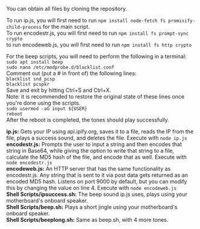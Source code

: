 You can obtain all files by cloning the repository.  

To run ip.js, you will first need to run ``npm install node-fetch fs promisify-child-process`` for the main script.  
To run encodestr.js, you will first need to run ``npm install fs prompt-sync crypto``  
to run encodeweb.js, you will first need to run ``npm install fs http crypto``  

For the beep scripts, you will need to perform the following in a terminal:  
``sudo apt install beep``  
``sudo nano /etc/modprobe.d/blacklist.conf``  
Comment out (put a # in front of) the following lines:  
  ``blacklist snd_pcsp``  
  ``blacklist pcspkr``  
Save and exit by hitting Ctrl+S and Ctrl+X.    
Note: it is recommended to restore the original state of these lines once you're done using the scripts.  
``sudo usermod -aG input ${USER}``  
``reboot``  
After the reboot is completed, the tones should play successfully.  
  
**ip.js:** Gets your IP using api.ipify.org, saves it to a file, reads the IP from the file, plays a success sound, and deletes the file. Execute with ``node ip.js``  
**encodestr.js:** Prompts the user to input a string and then encodes that string in Base64, while giving the option to write that string to a file, calculate the MD5 hash of the file, and encode that as well. Execute with ``node encodestr.js``  
**encodeweb.js:** An HTTP server that has the same functionality as encodestr.js. Any string that is sent to it via post data gets returned as an encoded MD5 hash. Listens on port 9000 by default, but you can modify this by changing the value on line 4. Execute with ``node encodeweb.js``  
**Shell Scripts/ipsuccess.sh:** The beep sound ip.js uses, plays using your motherboard's onboard speaker.  
**Shell Scripts/beep.sh:** Plays a short jingle using your motherboard's onboard speaker.  
**Shell Scripts/beeplong.sh:** Same as beep.sh, with 4 more tones.

